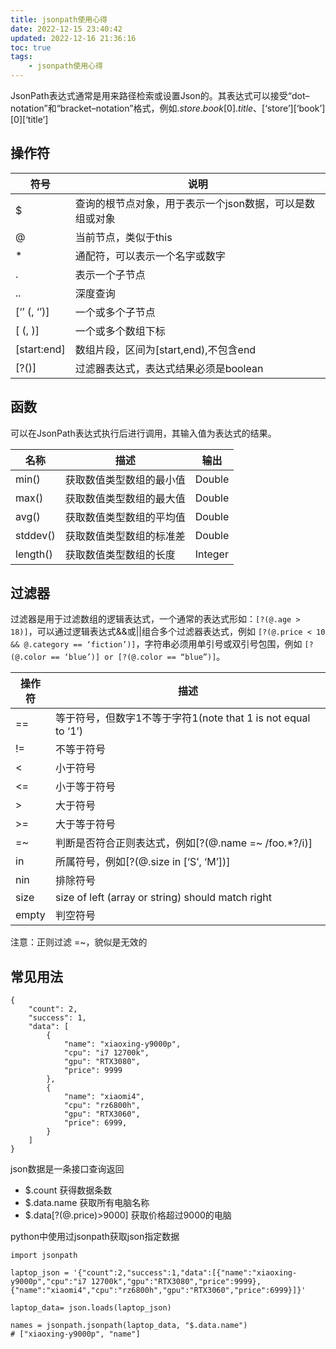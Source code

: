 ```yaml
---
title: jsonpath使用心得
date: 2022-12-15 23:40:42
updated: 2022-12-16 21:36:16
toc: true
tags: 
    - jsonpath使用心得
---
```


JsonPath表达式通常是用来路径检索或设置Json的。其表达式可以接受“dot–notation”和“bracket–notation”格式，例如$.store.book[0].title、$[‘store’][‘book’][0][‘title’]

## 操作符

符号 | 说明
---|---
$ | 查询的根节点对象，用于表示一个json数据，可以是数组或对象
@ | 当前节点，类似于this
\* | 通配符，可以表示一个名字或数字
.<name> | 表示一个子节点
..<name> | 深度查询
[‘<name>’ (, ‘<name>’)] |一个或多个子节点
[<number> (, <number>)] |一个或多个数组下标
[start:end] |数组片段，区间为[start,end),不包含end
[?(<expression>)]|过滤器表达式，表达式结果必须是boolean

## 函数
可以在JsonPath表达式执行后进行调用，其输入值为表达式的结果。

名称 | 描述	| 输出
---|---|--
min() |	获取数值类型数组的最小值 |	Double
max() |	获取数值类型数组的最大值 |	Double
avg() |	获取数值类型数组的平均值 |	Double
stddev() |	获取数值类型数组的标准差 |	Double
length() |	获取数值类型数组的长度 |	Integer
## 过滤器
过滤器是用于过滤数组的逻辑表达式，一个通常的表达式形如：`[?(@.age > 18)]`，可以通过逻辑表达式&&或||组合多个过滤器表达式，例如 `[?(@.price < 10 && @.category == ‘fiction’)]`，字符串必须用单引号或双引号包围，例如 `[?(@.color == ‘blue’)] or [?(@.color == “blue”)]`。

操作符| 描述
--|--
== |	等于符号，但数字1不等于字符1(note that 1 is not equal to ‘1’)
!= |	不等于符号
< |	小于符号
<= |	小于等于符号
> |	大于符号
>= |	大于等于符号
=~ |	判断是否符合正则表达式，例如[?(@.name =~ /foo.*?/i)]
in |	所属符号，例如[?(@.size in [‘S’, ‘M’])]
nin |	排除符号
size |	size of left (array or string) should match right
empty |	判空符号

注意：正则过滤 =~，貌似是无效的

## 常见用法
```
{
    "count": 2,
    "success": 1,
    "data": [
        {
            "name": "xiaoxing-y9000p",
            "cpu": "i7 12700k",
            "gpu": "RTX3080",
            "price": 9999
        },
        {
            "name": "xiaomi4",
            "cpu": "rz6800h",
            "gpu": "RTX3060",
            "price": 6999,
        }
    ]
}
```
json数据是一条接口查询返回

- $.count 获得数据条数
- $.data.name 获取所有电脑名称
- $.data[?(@.price)>9000] 获取价格超过9000的电脑

python中使用过jsonpath获取json指定数据
```
import jsonpath

laptop_json = '{"count":2,"success":1,"data":[{"name":"xiaoxing-y9000p","cpu":"i7 12700k","gpu":"RTX3080","price":9999},{"name":"xiaomi4","cpu":"rz6800h","gpu":"RTX3060","price":6999}]}'

laptop_data= json.loads(laptop_json)

names = jsonpath.jsonpath(laptop_data, "$.data.name")
# ["xiaoxing-y9000p", "name"]
```